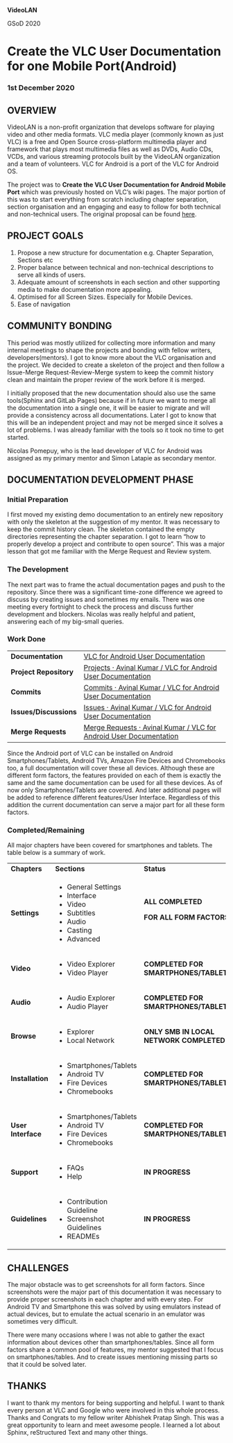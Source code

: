 **VideoLAN**

GSoD 2020


# Create the VLC User Documentation for one Mobile Port(Android)


### **1st December 2020**


## OVERVIEW

VideoLAN is a non-profit organization that develops software for playing video and other media formats. VLC media player (commonly known as just VLC) is a free and Open Source cross-platform multimedia player and framework that plays most multimedia files as well as DVDs, Audio CDs, VCDs, and various streaming protocols built by the VideoLAN organization and a team of volunteers. VLC for Android is a port of the VLC for Android OS. 

The project was to **Create the VLC User Documentation for Android Mobile Port** which was previously hosted on VLC’s wiki pages. The major portion of this was to start everything from scratch including chapter separation, section organisation and an engaging and easy to follow for both technical and non-technical users. The original proposal can be found [here](https://avinal.is-a.dev/VLC-GSoD2020-Report/proposal.html).


## PROJECT GOALS



1. Propose a new structure for documentation e.g. Chapter Separation, Sections etc
2. Proper balance between technical and non-technical descriptions to serve all kinds of users.
3. Adequate amount of screenshots in each section and other supporting media to make documentation more appealing.
4. Optimised for all Screen Sizes. Especially for Mobile Devices.
5. Ease of navigation


## COMMUNITY BONDING

This period was mostly utilized for collecting more information and many internal meetings to shape the projects and bonding with fellow writers, developers(mentors). I got to know more about the VLC organisation and the project. We decided to create a skeleton of the project and then follow a Issue-Merge Request-Review-Merge system to keep the commit history clean and maintain the proper review of the work before it is merged. 

I initially proposed that the new documentation should also use the same tools(Sphinx and GitLab Pages) because if in future we want to merge all the documentation into a single one, it will be easier to migrate and will provide a consistency across all documentations.  Later I got to know that this will be an independent project and may not be merged since it solves a lot of problems. I was already familiar with the tools so it took no time to get started. 

Nicolas Pomepuy, who is the lead developer of VLC for Android was assigned as my primary mentor and Simon Latapie as secondary mentor.  


## DOCUMENTATION DEVELOPMENT PHASE


### Initial Preparation

I first moved my existing demo documentation to an entirely new repository with only the skeleton at the suggestion of my mentor. It was necessary to keep the commit history clean. The skeleton contained the empty directories representing the chapter separation. I got to learn “how to properly develop a project and contribute to open source”. This was a major lesson that got me familiar with the Merge Request and Review system. 


### The Development

The next part was to frame the actual documentation pages and push to the repository. Since there was a significant time-zone difference we agreed to discuss by creating issues and sometimes my emails. There was one meeting every fortnight to check the process and discuss further development and blockers. Nicolas was really helpful and patient, answering each of my big-small queries. 


### Work Done

<p align=center>
<table>
  <tr>
   <td><strong>Documentation</strong>
   </td>
   <td><a href="https://avinal.videolan.me/vlc-android-user/">VLC for Android User Documentation </a>
   </td>
  </tr>
  <tr>
   <td><strong>Project Repository</strong>
   </td>
   <td><a href="https://code.videolan.org/avinal/vlc-android-user">Projects · Avinal Kumar / VLC for Android User Documentation</a>
   </td>
  </tr>
  <tr>
   <td><strong>Commits</strong>
   </td>
   <td><a href="https://code.videolan.org/avinal/vlc-android-user/-/commits/master">Commits · Avinal Kumar / VLC for Android User Documentation</a>
   </td>
  </tr>
  <tr>
   <td><strong>Issues/Discussions</strong>
   </td>
   <td><a href="https://code.videolan.org/avinal/vlc-android-user/-/issues">Issues · Avinal Kumar / VLC for Android User Documentation</a>
   </td>
  </tr>
  <tr>
   <td><strong>Merge Requests</strong>
   </td>
   <td><a href="https://code.videolan.org/avinal/vlc-android-user/-/merge_requests">Merge Requests · Avinal Kumar / VLC for Android User Documentation</a>
   </td>
  </tr>
</table>

</p>
Since the Android port of VLC can be installed on Android Smartphones/Tablets, Android TVs, Amazon Fire Devices and Chromebooks too, a full documentation will cover these all devices. Although these are different form factors, the features provided on each of them is exactly the same and the same documentation can be used for all these devices. As of now only Smartphones/Tablets are covered. And later additional pages will be added to reference different features/User Interface. Regardless of this addition the current documentation can serve a major part for all these form factors. 


### Completed/Remaining

All major chapters have been covered for smartphones and tablets. The table below is a summary of work. 

<p align=center>
<table>
  <tr>
   <td><strong>Chapters</strong>
   </td>
   <td><strong>Sections</strong>
   </td>
   <td><strong>Status</strong>
   </td>
  </tr>
  <tr>
   <td><strong>Settings</strong>
   </td>
   <td>
<ul>

<li>General Settings

<li>Interface

<li>Video

<li>Subtitles

<li>Audio

<li>Casting

<li>Advanced
</li>
</ul>
   </td>
   <td><strong>ALL COMPLETED</strong>
<p>
<strong>FOR ALL FORM FACTORS</strong>
   </td>
  </tr>
  <tr>
   <td><strong>Video</strong>
   </td>
   <td>
<ul>

<li>Video Explorer

<li>Video Player
</li>
</ul>
   </td>
   <td><strong>COMPLETED FOR SMARTPHONES/TABLETS</strong>
   </td>
  </tr>
  <tr>
   <td><strong>Audio</strong>
   </td>
   <td>
<ul>

<li>Audio Explorer

<li>Audio Player		
</li>
</ul>
   </td>
   <td><strong>COMPLETED FOR SMARTPHONES/TABLETS</strong>
   </td>
  </tr>
  <tr>
   <td><strong>Browse</strong>
   </td>
   <td>
<ul>

<li>Explorer

<li>Local Network
</li>
</ul>
   </td>
   <td><strong>ONLY SMB IN LOCAL NETWORK COMPLETED</strong>
   </td>
  </tr>
  <tr>
   <td><strong>Installation</strong>
   </td>
   <td>
<ul>

<li>Smartphones/Tablets

<li>Android TV

<li>Fire Devices

<li>Chromebooks
</li>
</ul>
   </td>
   <td><strong>COMPLETED FOR SMARTPHONES/TABLETS</strong>
   </td>
  </tr>
  <tr>
   <td><strong>User Interface</strong>
   </td>
   <td>
<ul>

<li>Smartphones/Tablets

<li>Android TV

<li>Fire Devices

<li>Chromebooks
</li>
</ul>
   </td>
   <td><strong>COMPLETED FOR SMARTPHONES/TABLETS</strong>
   </td>
  </tr>
  <tr>
   <td><strong>Support</strong>
   </td>
   <td>
<ul>

<li>FAQs

<li>Help
</li>
</ul>
   </td>
   <td><strong>IN PROGRESS</strong>
   </td>
  </tr>
  <tr>
   <td><strong>Guidelines</strong>
   </td>
   <td>
<ul>

<li>Contribution Guideline

<li>Screenshot Guidelines

<li>READMEs
</li>
</ul>
   </td>
   <td><strong>IN PROGRESS</strong>
   </td>
  </tr>
</table>
</p>


## CHALLENGES

The major obstacle was to get screenshots for all form factors. Since screenshots were the major part of this documentation it was necessary to provide proper screenshots in each chapter and with every step. For Android TV and Smartphone this was solved by using emulators instead of actual devices, but to emulate the actual scenario in an emulator was sometimes very difficult. 

There were many occasions where I was not able to gather the exact information about devices other than smartphones/tables. Since all form factors share a common pool of features, my mentor suggested that I focus on smartphones/tables. And to create issues mentioning missing parts so that it could be solved later. 


## THANKS

I want to thank my mentors for being supporting and helpful. I want to thank every person at VLC and Google who were involved in this whole process. Thanks and Congrats to my fellow writer Abhishek Pratap Singh. This was a great opportunity to learn and meet awesome people. I learned a lot about Sphinx, reStructured Text and many other things. 
